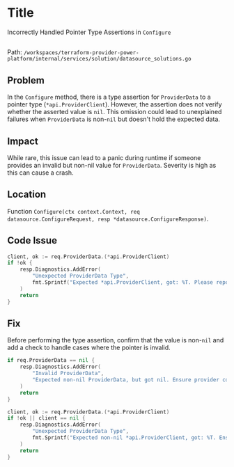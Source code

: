 # Title

Incorrectly Handled Pointer Type Assertions in `Configure`

##

Path: `/workspaces/terraform-provider-power-platform/internal/services/solution/datasource_solutions.go`

## Problem

In the `Configure` method, there is a type assertion for `ProviderData` to a pointer type (`*api.ProviderClient`). However, the assertion does not verify whether the asserted value is `nil`. This omission could lead to unexplained failures when `ProviderData` is non-`nil` but doesn't hold the expected data.

## Impact

While rare, this issue can lead to a panic during runtime if someone provides an invalid but non-nil value for `ProviderData`. Severity is high as this can cause a crash.

## Location

Function `Configure(ctx context.Context, req datasource.ConfigureRequest, resp *datasource.ConfigureResponse)`.

## Code Issue

```go
client, ok := req.ProviderData.(*api.ProviderClient)
if !ok {
    resp.Diagnostics.AddError(
        "Unexpected ProviderData Type",
        fmt.Sprintf("Expected *api.ProviderClient, got: %T. Please report this issue to the provider developers.", req.ProviderData),
    )
    return
}
```

## Fix

Before performing the type assertion, confirm that the value is non-`nil` and add a check to handle cases where the pointer is invalid.

```go
if req.ProviderData == nil {
    resp.Diagnostics.AddError(
        "Invalid ProviderData",
        "Expected non-nil ProviderData, but got nil. Ensure provider configuration is correctly set.",
    )
    return
}

client, ok := req.ProviderData.(*api.ProviderClient)
if !ok || client == nil {
    resp.Diagnostics.AddError(
        "Unexpected ProviderData Type",
        fmt.Sprintf("Expected non-nil *api.ProviderClient, got: %T. Ensure provider configuration is correctly set.", req.ProviderData),
    )
    return
}
```
